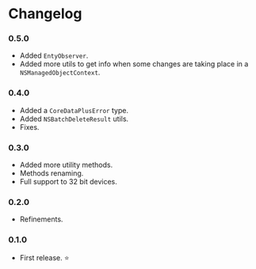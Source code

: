# Changelog

### 0.5.0
- Added `EntyObserver`.
- Added more utils to get info when some changes are taking place in a `NSManagedObjectContext`.

### 0.4.0
- Added a `CoreDataPlusError` type.
- Added `NSBatchDeleteResult` utils.
- Fixes.

### 0.3.0

- Added more utility methods.
- Methods renaming.
- Full support to 32 bit devices.

### 0.2.0

- Refinements.

### 0.1.0

- First release. ⭐
